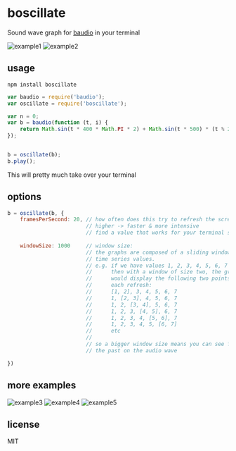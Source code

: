 boscillate
==========

Sound wave graph for [baudio](https://github.com/substack/baudio) in your terminal

![example1](http://i.imgur.com/iURwnlB.png)
![example2](http://i.imgur.com/TCPE5wr.png)


## usage

`npm install boscillate`

```js 
var baudio = require('baudio');
var oscillate = require('boscillate');

var n = 0;
var b = baudio(function (t, i) {
    return Math.sin(t * 400 * Math.PI * 2) + Math.sin(t * 500) * (t % 2 > 1);
});


b = oscillate(b);
b.play();
```

This will pretty much take over your terminal

## options


```js
b = oscillate(b, {
    framesPerSecond: 20, // how often does this try to refresh the screen
                         // higher -> faster & more intensive
                         // find a value that works for your terminal size
    
    windowSize: 1000     // window size: 
                         // the graphs are composed of a sliding window of 
                         // time series values.
                         // e.g. if we have values 1, 2, 3, 4, 5, 6, 7
                         //      then with a window of size two, the graph
                         //      would display the following two points at
                         //      each refresh:
                         //      [1, 2], 3, 4, 5, 6, 7
                         //      1, [2, 3], 4, 5, 6, 7
                         //      1, 2, [3, 4], 5, 6, 7
                         //      1, 2, 3, [4, 5], 6, 7
                         //      1, 2, 3, 4, [5, 6], 7
                         //      1, 2, 3, 4, 5, [6, 7]
                         //      etc
                         //
                         // so a bigger window size means you can see further into
                         // the past on the audio wave

})
```

## more examples 


![example3](http://i.imgur.com/qJKObZm.gif)
![example4](http://i.imgur.com/Svi8HiJ.png)
![example5](http://i.imgur.com/2jt3rgq.png)

## license

MIT
